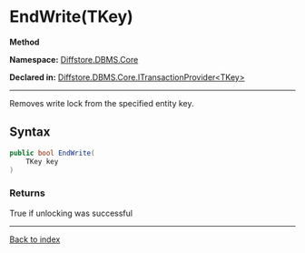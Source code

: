 # EndWrite(TKey)

**Method**

**Namespace:** [Diffstore.DBMS.Core](Diffstore.DBMS.Core.md)

**Declared in:** [Diffstore.DBMS.Core.ITransactionProvider&lt;TKey&gt;](Diffstore.DBMS.Core.ITransactionProvider{TKey}.md)

------



Removes write lock from the specified entity key.


## Syntax

```csharp
public bool EndWrite(
	TKey key
)
```

### Returns

True if unlocking was successful

------

[Back to index](index.md)